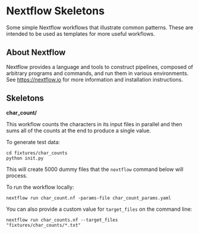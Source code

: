 # Nextflow Skeletons

Some simple Nextflow workflows that illustrate common patterns. These are
intended to be used as templates for more useful workflows.

## About Nextflow

Nextflow provides a language and tools to construct pipelines, composed of
arbitrary programs and commands, and run them in various environments. See
https://nextflow.io for more information and installation instructions.

## Skeletons

**char_count/**

This workflow counts the characters in its input files in parallel and then sums
all of the counts at the end to produce a single value.

To generate test data:

```
cd fixtures/char_counts
python init.py
```

This will create 5000 dummy files that the `nextflow` command below will
process.

To run the workflow locally:

```
nextflow run char_count.nf -params-file char_count_params.yaml
```

You can also provide a custom value for `target_files` on the command line:

```
nextflow run char_counts.nf --target_files "fixtures/char_counts/*.txt"
```

